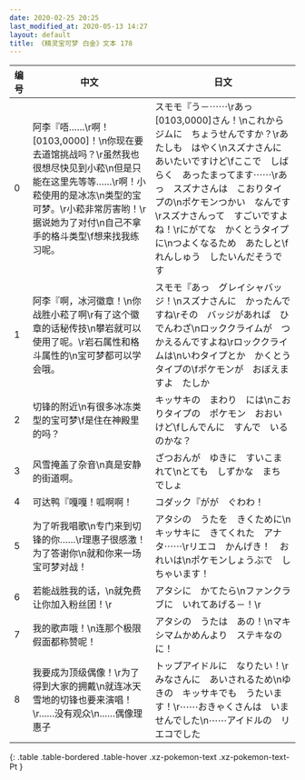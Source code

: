 ```yaml
---
date: 2020-02-25 20:25
last_modified_at: 2020-05-13 14:27
layout: default
title: 《精灵宝可梦 白金》文本 178
---
```

| 编号 | 中文 | 日文 |
| ---- | ---- | ---- |
| 0 | 阿李『唔……\r啊！[0103,0000]！\n你现在要去道馆挑战吗？\r虽然我也很想尽快见到小菘\n但是只能在这里先等等……\r啊！小菘使用的是冰冻\n类型的宝可梦。\r小菘非常厉害哟！\r据说她为了对付\n自己不拿手的格斗类型\f想来找我练习呢。 | スモモ『う－⋯⋯\rあっ　[0103,0000]さん！\nこれから　ジムに　ちょうせんですか？\rあたしも　はやく\nスズナさんに　あいたいですけど\fここで　しばらく　あったまってます⋯⋯\rあっ　スズナさんは　こおりタイプの\nポケモンつかい　なんです\rスズナさんって　すごいですよね！\rにがてな　かくとうタイプに\nつよくなるため　あたしと\fれんしゅう　したいんだそうです |
| 1 | 阿李『啊，冰河徽章！\n你战胜小菘了啊\r有了这个徽章的话秘传技\n攀岩就可以使用了呢。\r岩石属性和格斗属性的\n宝可梦都可以学会哦。 | スモモ『あっ　グレイシャバッジ！\nスズナさんに　かったんですね\rその　バッジがあれば　ひでんわざ\nロッククライムが　つかえるんですよね\rロッククライムは\nいわタイプとか　かくとうタイプの\fポケモンが　おぼえますよ　たしか |
| 2 | 切锋的附近\n有很多冰冻类型的宝可梦\f是住在神殿里的吗？ | キッサキの　まわり　には\nこおりタイプの　ポケモン　おおいけど\fしんでんに　すんで　いるのかな？ |
| 3 | 风雪掩盖了杂音\n真是安静的街道啊。 | ざつおんが　ゆきに　すいこまれて\nとても　しずかな　まち　でしょ |
| 4 | 可达鸭『嘎嘎！呱啊啊！ | コダック『がが　ぐわわ！ |
| 5 | 为了听我唱歌\n专门来到切锋的你……\r理惠子很感激！为了答谢你\n就和你来一场宝可梦对战！ | アタシの　うたを　きくために\nキッサキに　きてくれた　アナタ⋯⋯\rリエコ　かんげき！　おれいは\nポケモンしょうぶで　しちゃいます！ |
| 6 | 若能战胜我的话，\n就免费让你加入粉丝团！\r | アタシに　かてたら\nファンクラブに　いれてあげる－！\r |
| 7 | 我的歌声哦！\n连那个极限假面都称赞呢！ | アタシの　うたは　あの！\nマキシマムかめんより　ステキなのに！ |
| 8 | 我要成为顶级偶像！\r为了得到大家的拥戴\n就连冰天雪地的切锋也要来演唱！\r……没有观众\n……偶像理惠子 | トップアイドルに　なりたい！\rみなさんに　あいされるため\nゆきの　キッサキでも　うたいます！\r⋯⋯おきゃくさんは　いませんでした\n⋯⋯アイドルの　リエコでした |
{: .table .table-bordered .table-hover .xz-pokemon-text .xz-pokemon-text-Pt }